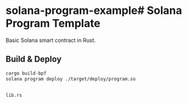 # solana-program-example# Solana Program Template  
Basic Solana smart contract in Rust.  

## Build & Deploy  
```bash
cargo build-bpf
solana program deploy ./target/deploy/program.so
 

lib.rs

